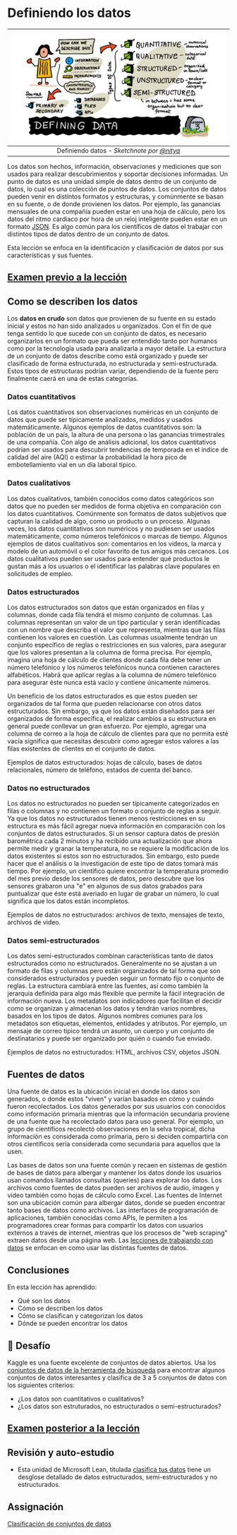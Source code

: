 # Definiendo los datos

|![ Sketchnote por [(@sketchthedocs)](https://sketchthedocs.dev) ](../../../sketchnotes/03-DefiningData.png)|
|:---:|
|Definiendo datos - _Sketchnote por [@nitya](https://twitter.com/nitya)_ |

Los datos son hechos, información, observaciones y mediciones que son usados para realizar descubrimientos y soportar decisiones informadas. Un punto de datos es una unidad simple de datos dentro de un conjunto de datos, lo cual es una colección de puntos de datos. Los conjuntos de datos pueden venir en distintos formatos y estructuras, y comúnmente se basan en su fuente, o de donde provienen los datos. Por ejemplo, las ganancias mensuales de una compañía pueden estar en una hoja de cálculo, pero los datos del  ritmo cardiaco por hora de un reloj inteligente pueden estar en un formato [JSON](https://stackoverflow.com/a/383699). Es algo común para los científicos de datos el trabajar con distintos tipos de datos dentro de un conjunto de datos.

Esta lección se enfoca en la identificación y clasificación de datos por sus características y sus fuentes.

## [Examen previo a la lección](https://red-water-0103e7a0f.azurestaticapps.net/quiz/4)
## Como se describen los datos
Los **datos en crudo** son datos que provienen de su fuente en su estado inicial y estos no han sido analizados u organizados. Con el fin de que tenga sentido lo que sucede con un conjunto de datos, es necesario organizarlos en un formato que pueda ser entendido tanto por humanos como por la tecnología usada para analizarla a mayor detalle. La estructura de un conjunto de datos describe como está organizado y puede ser clasificado de forma estructurada, no estructurada y semi-estructurada. Estos tipos de estructuras podrían variar, dependiendo de la fuente pero finalmente caerá en una de estas categorías.
### Datos cuantitativos
Los datos cuantitativos son observaciones numéricas en un conjunto de datos que puede ser típicamente analizados, medidos y usados matemáticamente. Algunos ejemplos de datos cuantitativos son: la población de un país, la altura de una persona o las ganancias trimestrales de una compañía. Con algo de análisis adicional, los datos cuantitativos podrían ser usados para descubrir tendencias de temporada en el índice de calidad del aire (AQI) o estimar la probabilidad la hora pico de embotellamiento vial en un día laboral típico.

### Datos cualitativos
Los datos cualitativos, también conocidos como datos categóricos son datos que no pueden ser medidos de forma objetiva en comparación con los datos cuantitativos. Comúnmente son formatos de datos subjetivos que capturan la calidad de algo, como un producto o un proceso. Algunas veces, los datos cuantitativos son numéricos y no pudiesen ser usados matemáticamente, como números telefónicos o marcas de tiempo. Algunos ejemplos de datos cualitativos son: comentarios en los videos, la marca y modelo de un automóvil o el color favorito de tus amigos más cercanos. Los datos cualitativos pueden ser usados para entender qué productos le gustan más a los usuarios o el identificar las palabras clave populares en solicitudes de empleo.

### Datos estructurados
Los datos estructurados son datos que están organizados en filas y columnas, donde cada fila tendrá el mismo conjunto de columnas. Las columnas representan un valor de un tipo particular y serán identificadas con un nombre que describa el valor que representa, mientras que las filas contienen los valores en cuestión. Las columnas usualmente tendrán un conjunto específico de reglas o restricciones en sus valores, para asegurar que los valores presentan a la columna de forma precisa. Por ejemplo, imagina una hoja de cálculo de clientes donde cada fila debe tener un número telefónico y los números telefónicos nunca contienen caracteres alfabéticos. Habrá que aplicar reglas a la columna de número telefónico para asegurar éste nunca está vacío y contiene únicamente números.

Un beneficio de los datos estructurados es que estos pueden ser organizados de tal forma que pueden relacionarse con otros datos estructurados. Sin embargo, ya que los datos están diseñados para ser organizados de forma específica, el realizar cambios a su estructura en general puede conllevar un gran esfuerzo. Por ejemplo, agregar una columna de correo a la hoja de cálculo de clientes para que no permita esté vacía significa que necesitas descubrir como agregar estos valores a las filas existentes de clientes en el conjunto de datos.

Ejemplos de datos estructurados: hojas de cálculo, bases de datos relacionales, número de teléfono, estados de cuenta del banco.

### Datos no estructurados
Los datos no estructurados no pueden ser típicamente categorizados en filas o columnas y no contienen un formato o conjunto de reglas a seguir. Ya que los datos no estructurados tienen menos restricciones en su estructura es más fácil agregar nueva información en comparación con los conjuntos de datos estructurados. Si un sensor captura datos de presión barométrica cada 2 minutos y ha recibido una actualización que ahora permite medir y granar la temperatura, no se requiere la modificación de los datos existentes si estos son no estructurados. Sin embargo, esto puede hacer que el análisis o la investigación de este tipo de datos tomará más tiempo. Por ejemplo, un científico quiere encontrar la temperatura promedio del mes previo desde los sensores de datos, pero descubre que los sensores grabaron una "e" en algunos de sus datos grabados para puntualizar que éste está averiado en lugar de grabar un número, lo cual significa que los datos están incompletos.

Ejemplos de datos no estructurados: archivos de texto, mensajes de texto, archivos de video.

### Datos semi-estructurados
Los datos semi-estructurados combinan características tanto de datos estructurados como no estructurados. Generalmente no se ajustan a un formato de filas y columnas pero están organizados de tal forma que son considerados estructurados y pueden seguir un formato fijo o conjunto de reglas. La estructura cambiará entre las fuentes, así como también la jerarquía definida para algo más flexible que permite la fácil integración de información nueva. Los metadatos son indicadores que facilitan el decidir como se organizan y almacenan los datos y tendrán varios nombres, basados en los tipos de datos. Algunos nombres comunes para los metadatos son etiquetas, elementos, entidades y atributos. Por ejemplo, un mensaje de correo típico tendrá un asunto, un cuerpo y un conjunto de destinatarios y puede ser organizado por quién o cuando fue enviado.

Ejemplos de datos no estructurados: HTML, archivos CSV, objetos JSON.

## Fuentes de datos 

Una fuente de datos es la ubicación inicial en donde los datos son generados, o donde estos "viven" y varían basados en cómo y cuándo fueron recolectados. Los datos generados por sus usuarios con conocidos como información primaria mientras que la información secundaria proviene de una fuente que ha recolectado datos para uso general. Por ejemplo, un grupo de científicos recolectó observaciones en la selva tropical, dicha información es considerada como primaria, pero si deciden compartirla con otros científicos sería considerada como secundaria para aquellos que la usen.

Las bases de datos son una fuente común y recaen en sistemas de gestión de bases de datos para albergar y mantener los datos donde los usuarios usan comandos llamados consultas (queries) para explorar los datos. Los archivos como fuentes de datos pueden ser archivos de audio, imagen y video también como hojas de cálculo como Excel. Las fuentes de Internet son una ubicación común para albergar datos, donde se pueden encontrar tanto bases de datos como archivos. Las interfaces de programación de aplicaciones, también conocidas como APIs, le permiten a los programadores crear formas para compartir los datos con usuarios externos a través de internet, mientras que los procesos de "web scraping" extraen datos desde una página web. Las [lecciones de trabajando con datos](/2-Working-With-Data) se enfocan en como usar las distintas fuentes de datos.

## Conclusiones

En esta lección has aprendido:

- Qué son los datos
- Cómo se describen los datos
- Cómo se clasifican y categorizan los datos
- Dónde se pueden encontrar los datos

## 🚀 Desafío

Kaggle es una fuente excelente de conjuntos de datos abiertos. Usa los [conjuntos de datos de la herramienta de búsqueda](https://www.kaggle.com/datasets) para encontrar algunos conjuntos de datos interesantes y clasifica de 3 a 5 conjuntos de datos con los siguientes criterios:

- ¿Los datos son cuantitativos o cualitativos?
- ¿Los datos son estruturados, no estructurados o semi-estructurados?

## [Examen posterior a la lección](https://red-water-0103e7a0f.azurestaticapps.net/quiz/5)



## Revisión y auto-estudio

- Esta unidad de Microsoft Lean, titulada [clasifica tus datos](https://docs.microsoft.com/en-us/learn/modules/choose-storage-approach-in-azure/2-classify-data) tiene un desglose detallado de datos estructurados, semi-estructurados y no estructurados.

## Assignación

[Clasificación de conjuntos de datos](assignment.md)
